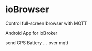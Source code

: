 # ioBrowser
Control full-screen browser with MQTT

Android App for ioBroker

send
GPS
Battery
...
over mqtt

